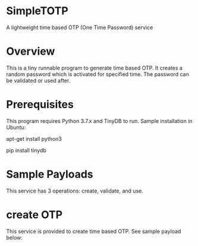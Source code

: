 # SimpleTOTP
A lightweight time based OTP (One Time Password) service

# Overview
This is a tiny runnable program to generate time based OTP. It creates a random password which is activated for specified time. The password can be validated or used after.

# Prerequisites
This program requires Python 3.7.x and TinyDB to run. 
Sample installation in Ubuntu:

apt-get install python3

pip install tinydb

# Sample Payloads
This service has 3 operations: create, validate, and use. 

# create OTP
This service is provided to create time based OTP. See sample payload below:
  
